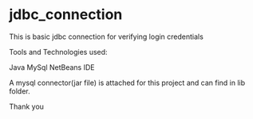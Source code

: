 # jdbc_connection
This is basic jdbc connection for verifying login credentials


Tools and Technologies used:

Java
MySql
NetBeans IDE



A mysql connector(jar file) is attached for this project and can find in lib folder.





Thank you

